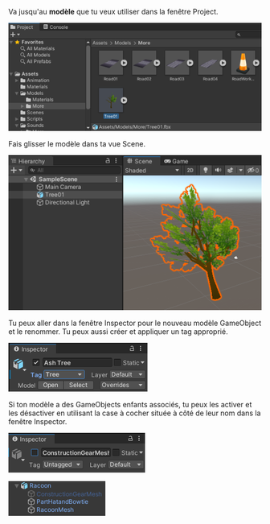 Va jusqu'au **modèle** que tu veux utiliser dans la fenêtre Project.

![La fenêtre Project avec le modèle Tree01 en surbrillance dans le projet Assets.](images/tree-asset.png)

Fais glisser le modèle dans ta vue Scene.

![La vue Scene avec le modèle Tree01 ajouté.](images/tree-model.png)

Tu peux aller dans la fenêtre Inspector pour le nouveau modèle GameObject et le renommer. Tu peux aussi créer et appliquer un tag approprié.

![La fenêtre Inspector pour le nouveau modèle GameObject. The model has been renamed 'Ash Tree' and the tag has been updated to show 'Tree'.](images/tree-tag.png)

Si ton modèle a des GameObjects enfants associés, tu peux les activer et les désactiver en utilisant la case à cocher située à côté de leur nom dans la fenêtre Inspector.

![Le GameObject enfant Raccoon « ConstructionGearMesh » dans la fenêtre Inspector avec la case à cocher décochée (désactivée).](images/construction-disabled.png)

![The Raccoon GameObject and child GameObjects in the Hierarchy window with the 'ConstructionGearMesh' child GameObject greyed out (disabled).](images/hierarchy-disabled.png)
